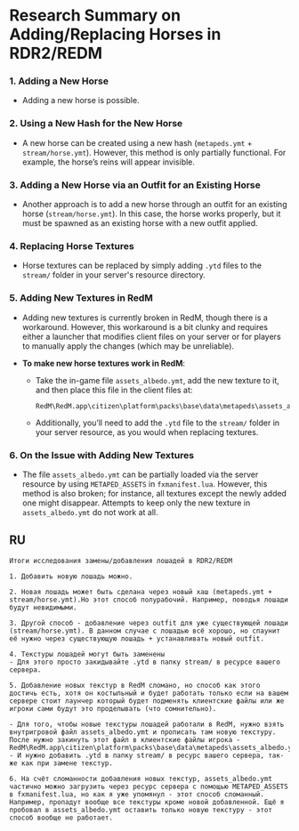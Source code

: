 # Research Summary on Adding/Replacing Horses in RDR2/REDM

### 1. Adding a New Horse
   - Adding a new horse is possible.

### 2. Using a New Hash for the New Horse
   - A new horse can be created using a new hash (`metapeds.ymt` + `stream/horse.ymt`). However, this method is only partially functional. For example, the horse’s reins will appear invisible.

### 3. Adding a New Horse via an Outfit for an Existing Horse
   - Another approach is to add a new horse through an outfit for an existing horse (`stream/horse.ymt`). In this case, the horse works properly, but it must be spawned as an existing horse with a new outfit applied.

### 4. Replacing Horse Textures
   - Horse textures can be replaced by simply adding `.ytd` files to the `stream/` folder in your server's resource directory.

### 5. Adding New Textures in RedM
   - Adding new textures is currently broken in RedM, though there is a workaround. However, this workaround is a bit clunky and requires either a launcher that modifies client files on your server or for players to manually apply the changes (which may be unreliable).

   - **To make new horse textures work in RedM**:
     - Take the in-game file `assets_albedo.ymt`, add the new texture to it, and then place this file in the client files at:
       ```
       RedM\RedM.app\citizen\platform\packs\base\data\metapeds\assets_albedo.ymt
       ```
     - Additionally, you’ll need to add the `.ytd` file to the `stream/` folder in your server resource, as you would when replacing textures.

### 6. On the Issue with Adding New Textures
   - The file `assets_albedo.ymt` can be partially loaded via the server resource by using `METAPED_ASSETS` in `fxmanifest.lua`. However, this method is also broken; for instance, all textures except the newly added one might disappear. Attempts to keep only the new texture in `assets_albedo.ymt` do not work at all.

## RU

```
Итоги исследования замены/добавления лошадей в RDR2/REDM

1. Добавить новую лошадь можно.

2. Новая лошадь может быть сделана через новый хаш (metapeds.ymt + stream/horse.ymt).Но этот способ полурабочий. Например, поводья лошади будут невидимыми.

3. Другой способ - добавление через outfit для уже существующей лошади (stream/horse.ymt). В данном случае с лошадью всё хорошо, но спаунит её нужно через существующую лошадь + устанавливать новый outfit.

4. Текстуры лошадей могут быть заменены
- Для этого просто закидывайте .ytd в папку stream/ в ресурсе вашего сервера.

5. Добавление новых текстур в RedM сломано, но способ как этого достичь есть, хотя он костыльный и будет работать только если на вашем сервере стоит лаунчер который будет подменять клиентские файлы или же игроки сами будут это проделывать (что сомнительно).

- Для того, чтобы новые текстуры лошадей работали в RedM, нужно взять внутригровой файл assets_albedo.ymt и прописать там новую текстуру. После нужно закинуть этот файл в клиентские файлы игрока - RedM\RedM.app\citizen\platform\packs\base\data\metapeds\assets_albedo.ymt
- И нужно добавить .ytd в папку stream/ в ресурс вашего сервера, так-же как при замене текстур.

6. На счёт сломанности добавления новых текстур, assets_albedo.ymt частично можно загрузить через ресурс сервера с помощью METAPED_ASSETS в fxmanifest.lua, но как я уже упомянул - этот способ сломанный. Например, пропадут вообще все текстуры кроме новой добавленной. Ещё я пробовал в assets_albedo.ymt оставить только новую текстуру - этот способ вообще не работает.
```